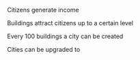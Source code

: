 Citizens generate income

Buildings attract citizens up to a certain level

Every 100 buildings a city can be created

Cities can be upgraded to 